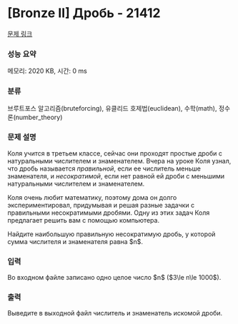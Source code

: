 # [Bronze II] Дробь - 21412 

[문제 링크](https://www.acmicpc.net/problem/21412) 

### 성능 요약

메모리: 2020 KB, 시간: 0 ms

### 분류

브루트포스 알고리즘(bruteforcing), 유클리드 호제법(euclidean), 수학(math), 정수론(number_theory)

### 문제 설명

<p>Коля учится в третьем классе, сейчас они проходят простые дроби с натуральными числителем и знаменателем. Вчера на уроке Коля узнал, что дробь называется <em>правильной</em>, если ее числитель меньше знаменателя, и <em>несократимой</em>, если нет равной ей дроби с меньшими натуральными числителем и знаменателем. </p>

<p>Коля очень любит математику, поэтому дома он долго экспериментировал, придумывая и решая разные задачки с правильными несократимыми дробями. Одну из этих задач Коля предлагает решить вам с помощью компьютера. </p>

<p>Найдите наибольшую правильную несократимую дробь, у которой сумма числителя и знаменателя равна $n$.</p>

### 입력 

 <p>Во входном файле записано одно целое число $n$ ($3\le n\le 1000$).</p>

### 출력 

 <p>Выведите в выходной файл числитель и знаменатель искомой дроби.</p>


